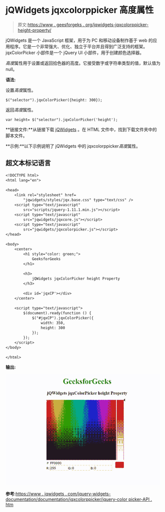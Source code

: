 # jQWidgets jqxcolorppicker 高度属性

> 原文:[https://www . geesforgeks . org/jqwidgets-jqxcolorppicker-height-property/](https://www.geeksforgeeks.org/jqwidgets-jqxcolorpicker-height-property/)

jQWidgets 是一个 JavaScript 框架，用于为 PC 和移动设备制作基于 web 的应用程序。它是一个非常强大、优化、独立于平台并且得到广泛支持的框架。jqxColorPicker 小部件是一个 jQuery UI 小部件，用于创建颜色选择器。

*高度*属性用于设置或返回拾色器的高度。它接受数字或字符串类型的值，默认值为 null。

**语法:**

设置*高度*属性。

```
$("selector").jqxColorPicker({height: 300});
```

返回*高度*属性。

```
var height= $("selector").jqxColorPicker('height');
```

**链接文件:**从链接下载 [jQWidgets](https://www.jqwidgets.com/download/) 。在 HTML 文件中，找到下载文件夹中的脚本文件。

> <link rel="”stylesheet”" href="”jqwidgets/styles/jqx.base.css”" type="”text/css”">

**示例:**以下示例说明了 jQWidgets 中的 jqxcolorppicker*高度*属性。

## 超文本标记语言

```
<!DOCTYPE html>
<html lang="en">

<head>
    <link rel="stylesheet" href=
        "jqwidgets/styles/jqx.base.css" type="text/css" />
    <script type="text/javascript" 
        src="scripts/jquery-1.11.1.min.js"></script>
    <script type="text/javascript" 
        src="jqwidgets/jqxcore.js"></script>
    <script type="text/javascript" 
        src="jqwidgets/jqxcolorpicker.js"></script>
</head>

<body>
    <center>
        <h1 style="color: green;">
            GeeksforGeeks
        </h1>

        <h3>
            jQWidgets jqxColorPicker height Property
        </h3>

        <div id='jqxCP'></div>
    </center>

    <script type="text/javascript">
        $(document).ready(function () {
            $("#jqxCP").jqxColorPicker({ 
                width: 350, 
                height: 300
            });
        });
    </script>
</body>

</html>
```

**输出:**

![](img/28ff9e16e5073fe487e99a1afebb7629.png)

**参考:**[https://www . jqwidgets . com/jquery-widgets-documentation/documentation/jqxcolorppicker/jquery-color picker-API . htm](https://www.jqwidgets.com/jquery-widgets-documentation/documentation/jqxcolorpicker/jquery-colorpicker-api.htm)